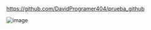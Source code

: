 
https://github.com/DavidProgramer404/prueba_github

![image](https://github.com/DavidProgramer404/prueba_github/assets/100321757/f6582a2e-5e20-4bcb-9db1-e339470b401c)
